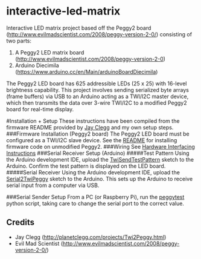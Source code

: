 # interactive-led-matrix
Interactive LED matrix project based off the Peggy2 board (http://www.evilmadscientist.com/2008/peggy-version-2-0/) consisting of two parts:

1. A Peggy2 LED matrix board (http://www.evilmadscientist.com/2008/peggy-version-2-0)
2. Arduino Diecimila (https://www.arduino.cc/en/Main/arduinoBoardDiecimila)

The Peggy2 LED board has 625 addressible LEDs (25 x 25) with 16-level brightness capability. This project involves sending serialized byte arrays (frame buffers) via USB to an Arduino acting as a TWI/I2C master device, which then transmits the data over 3-wire TWI/I2C to a modified Peggy2 board for real-time display.

#Installation + Setup
These instructions have been compiled from the firmware README provided by [Jay Clegg](http://planetclegg.com/projects/Twi2Peggy.html) and my own setup steps.
###Firmware Installation (Peggy2 board)
The Peggy2 LED board must be configured as a TWI/I2C slave device. See the [README](https://github.com/russdot/interactive-led-matrix/blob/master/VideoPeggyTwiAvrFirmware/README.txt) for installing firmware code on unmodified Peggy2.
###Wiring
See [Hardware Interfacing Instructions](http://planetclegg.com/projects/Twi2Peggy.html)
###Serial Receiver Setup (Arduino)
#####Test Pattern
Using the Arduino development IDE, upload the [TwiSendTestPattern](https://github.com/russdot/interactive-led-matrix/blob/master/VideoPeggyTwiAvrFirmware/TwiSendTestPattern.pde) sketch to the Arduino. Confirm the test pattern is displayed on the LED board.
#####Serial Receiver
Using the Arduino development IDE, upload the [Serial2TwiPeggy](https://github.com/russdot/interactive-led-matrix/blob/master/VideoPeggyTwiAvrFirmware/Serial2TwiPeggy.pde) sketch to the Arduino. This sets up the Arduino to receive serial input from a computer via USB.

###Serial Sender Setup
From a PC (or Raspberry Pi), run the [peggytest](https://github.com/russdot/interactive-led-matrix/blob/master/VideoPeggyTwiAvrFirmware/peggytest.py) python script, taking care to change the serial port to the correct value.

## Credits
- Jay Clegg (http://planetclegg.com/projects/Twi2Peggy.html)
- Evil Mad Scientist (http://www.evilmadscientist.com/2008/peggy-version-2-0/)
